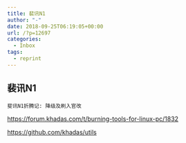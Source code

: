 ```yaml
---
title: 裴讯N1
author: "-"
date: 2018-09-25T06:19:05+00:00
url: /?p=12697
categories:
  - Inbox
tags:
  - reprint
---
```

## 裴讯N1

  
    斐讯N1折腾记: 降级及刷入官改
  



  
https://forum.khadas.com/t/burning-tools-for-linux-pc/1832
  
https://github.com/khadas/utils